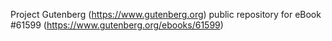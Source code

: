 Project Gutenberg (https://www.gutenberg.org) public repository for eBook #61599 (https://www.gutenberg.org/ebooks/61599)
